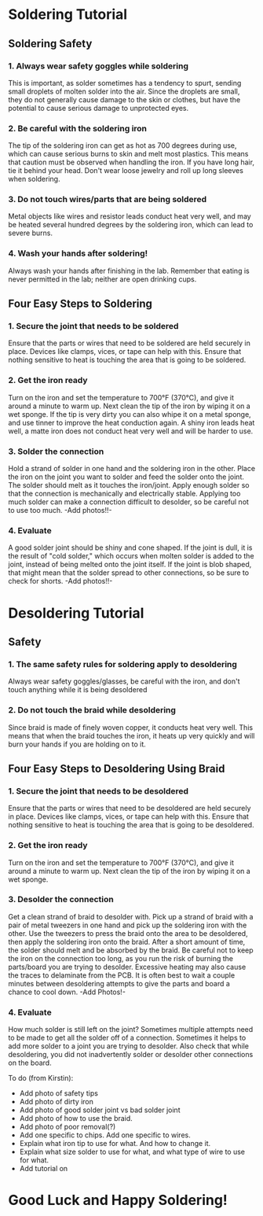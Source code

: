 # Soldering Tutorial
## Soldering Safety
### 1. Always wear safety goggles while soldering
This is important, as solder sometimes has a tendency to spurt, sending small droplets of molten solder into the air. Since the droplets are small, they do not generally cause damage to the skin or clothes, but have the potential to cause serious damage to unprotected eyes.
### 2. Be careful with the soldering iron
The tip of the soldering iron can get as hot as 700 degrees during use, which can cause serious burns to skin and melt most plastics. This means that caution must be observed when handling the iron. If you have long hair, tie it behind your head. Don't wear loose jewelry and roll up long sleeves when soldering.
### 3. Do not touch wires/parts that are being soldered
Metal objects like wires and resistor leads conduct heat very well, and may be heated several hundred degrees by the soldering iron, which can lead to severe burns.
### 4. Wash your hands after soldering!
Always wash your hands after finishing in the lab. Remember that eating is never permitted in the lab; neither are open drinking cups. 

## Four Easy Steps to Soldering
### 1. Secure the joint that needs to be soldered
Ensure that the parts or wires that need to be soldered are held securely in place. Devices like clamps, vices, or tape can help with this. Ensure that nothing sensitive to heat is touching the area that is going to be soldered.
### 2. Get the iron ready
Turn on the iron and set the temperature to 700&deg;F (370&deg;C), and give it around a minute to warm up. Next clean the tip of the iron by wiping it on a wet sponge. If the tip is very dirty you can also whipe it on a metal sponge, and use tinner to improve the heat conduction again. A shiny iron leads heat well, a matte iron does not conduct heat very well and will be harder to use. 
### 3. Solder the connection
Hold a strand of solder in one hand and the soldering iron in the other. Place the iron on the joint you want to solder and feed the solder onto the joint. The solder should melt as it touches the iron/joint. Apply enough solder so that the connection is mechanically and electrically stable. Applying too much solder can make a connection difficult to desolder, so be careful not to use too much.
-Add photos!!-
### 4. Evaluate
A good solder joint should be shiny and cone shaped. If the joint is dull, it is the result of "cold solder," which occurs when molten solder is added to the joint, instead of being melted onto the joint itself. If the joint is blob shaped, that might mean that the solder spread to other connections, so be sure to check for shorts.
-Add photos!!-
# Desoldering Tutorial
## Safety
### 1. The same safety rules for soldering apply to desoldering
Always wear safety goggles/glasses, be careful with the iron, and don't touch anything while it is being desoldered
### 2. Do not touch the braid while desoldering
Since braid is made of finely woven copper, it conducts heat very well. This means that when the braid touches the iron, it heats up very quickly and will burn your hands if you are holding on to it.
## Four Easy Steps to Desoldering Using Braid
### 1. Secure the joint that needs to be desoldered
Ensure that the parts or wires that need to be desoldered are held securely in place. Devices like clamps, vices, or tape can help with this. Ensure that nothing sensitive to heat is touching the area that is going to be desoldered.
### 2. Get the iron ready
Turn on the iron and set the temperature to 700&deg;F (370&deg;C), and give it around a minute to warm up. Next clean the tip of the iron by wiping it on a wet sponge.
### 3. Desolder the connection
Get a clean strand of braid to desolder with. Pick up a strand of braid with a pair of metal tweezers in one hand and pick up the soldering iron with the other. Use the tweezers to press the braid onto the area to be desoldered, then apply the soldering iron onto the braid. After a short amount of time, the solder should melt and be absorbed by the braid. Be careful not to keep the iron on the connection too long, as you run the risk of burning the parts/board you are trying to desolder. Excessive heating may also cause the traces to delaminate from the PCB. It is often best to wait a couple minutes between desoldering attempts to give the parts and board a chance to cool down.
-Add Photos!-
### 4. Evaluate
How much solder is still left on the joint? Sometimes multiple attempts need to be made to get all the solder off of a connection. Sometimes it helps to add more solder to a joint you are trying to desolder. Also check that while desoldering, you did not inadvertently solder or desolder other connections on the board.

To do (from Kirstin):
- Add photo of safety tips
- Add photo of dirty iron
- Add photo of good solder joint vs bad solder joint
- Add photo of how to use the braid.
- Add photo of poor removal(?)
- Add one specific to chips. Add one specific to wires. 
- Explain what iron tip to use for what. And how to change it. 
- Explain what size solder to use for what, and what type of wire to use for what. 
- Add tutorial on 

# Good Luck and Happy Soldering!
